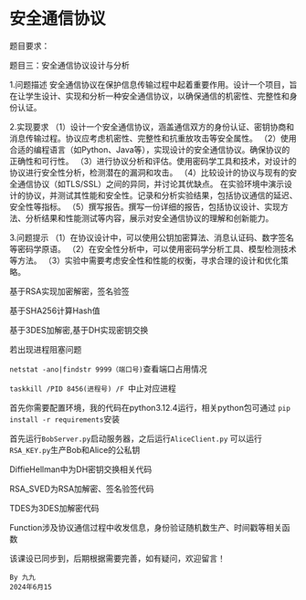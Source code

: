 # 安全通信协议

题目要求：

题目三：安全通信协议设计与分析

1.问题描述
安全通信协议在保护信息传输过程中起着重要作用。设计一个项目，旨在让学生设计、实现和分析一种安全通信协议，以确保通信的机密性、完整性和身份认证。

2.实现要求
（1）设计一个安全通信协议，涵盖通信双方的身份认证、密钥协商和消息传输过程。协议应考虑机密性、完整性和抗重放攻击等安全属性。
（2）使用合适的编程语言（如Python、Java等），实现设计的安全通信协议。确保协议的正确性和可行性。
（3）进行协议分析和评估。使用密码学工具和技术，对设计的协议进行安全性分析，检测潜在的漏洞和攻击。
（4）比较设计的协议与现有的安全通信协议（如TLS/SSL）之间的异同，并讨论其优缺点。
在实验环境中演示设计的协议，并测试其性能和安全性。记录和分析实验结果，包括协议通信的延迟、安全性等指标。
（5）撰写报告。撰写一份详细的报告，包括协议设计、实现方法、分析结果和性能测试等内容，展示对安全通信协议的理解和创新能力。

3.问题提示
（1）在协议设计中，可以使用公钥加密算法、消息认证码、数字签名等密码学原语。
（2）在安全性分析中，可以使用密码学分析工具、模型检测技术等方法。
（3）实验中需要考虑安全性和性能的权衡，寻求合理的设计和优化策略。

基于RSA实现加密解密，签名验签 

基于SHA256计算Hash值 

基于3DES加解密,基于DH实现密钥交换

若出现进程阻塞问题

`netstat -ano|findstr 9999（端口号)`查看端口占用情况

`taskkill /PID 8456(进程号) /F `中止对应进程

首先你需要配置环境，我的代码在python3.12.4运行，相关python包可通过
`pip install -r requirements`安装

首先运行`BobServer.py`启动服务器，之后运行`AliceClient.py`
可以运行`RSA_KEY.py`生产Bob和Alice的公私钥

DiffieHellman中为DH密钥交换相关代码

RSA_SVED为RSA加解密、签名验签代码

TDES为3DES加解密代码

Function涉及协议通信过程中收发信息，身份验证随机数生产、时间戳等相关函数

该课设已同步到，后期根据需要完善，如有疑问，欢迎留言！

    By 九九
    2024年6月15

